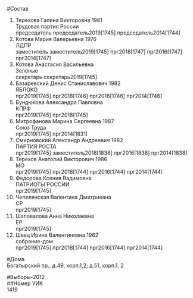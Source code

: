 #Состав  
1. Терехова Галина Викторовна 1981  
    Трудовая партия России  
    председатель председатель2019[1745] председатель2014[1744]  
2. Котова Мария Валерьевна 1976  
    ЛДПР  
    заместитель заместитель2019[1745] прг2018[1747] прг2016[1747] прг2014[1747]  
3. Котова Анастасия Васильевна  
    Зелёные  
    секретарь секретарь2019[1745]  
4. Базаревский Денис Станиславович 1982  
    ЯБЛОКО  
    прг2019[1745] прг2018[1746] прг2016[1746] прг2014[1746]  
5. Бундюкова Александра Павловна  
    КПРФ  
    прг2019[1745] прг2018[1745]  
6. Митрофанова Марина Сергеевна 1987  
    Союз Труда  
    прг2019[1745] прг2014[1831]  
7. Смирновский Александр Андреевич 1982  
    ПАРТИЯ РОСТА  
    прг2019[1745] заместитель2018[1838] прг2016[1838] прг2014[1838]  
8. Терехов Анатолий Викторович 1986  
    МО  
    прг2019[1745] прг2018[1744] прг2016[1744] прг2014[1744]  
9. Федорова Ксения Вадимовна  
    ПАТРИОТЫ РОССИИ  
    прг2019[1745]  
10. Чепелянская Валентина Дмитриевна  
    СР  
    прг2019[1745]  
11. Шаповалова Анна Николаевна  
    ЕР  
    прг2019[1745]  
12. Швец Ирина Валентиновна 1962  
    собрание-дом  
    прг2019[1745] прг2018[1744] прг2016[1744] прг2014[1744]  
  
#Дома  
Богатырский пр., д.49, корп.1,2; д.51, корп.1, 2  
  
#Выборы-2012  
##Номер УИК  
1419  
